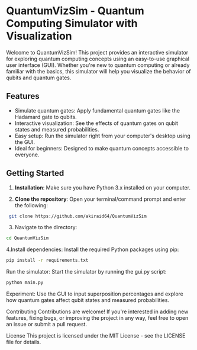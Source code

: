 # QuantumVizSim - Quantum Computing Simulator with Visualization

Welcome to QuantumVizSim! This project provides an interactive simulator for exploring quantum computing concepts using an easy-to-use graphical user interface (GUI). Whether you're new to quantum computing or already familiar with the basics, this simulator will help you visualize the behavior of qubits and quantum gates.

## Features

- Simulate quantum gates: Apply fundamental quantum gates like the Hadamard gate to qubits.
- Interactive visualization: See the effects of quantum gates on qubit states and measured probabilities.
- Easy setup: Run the simulator right from your computer's desktop using the GUI.
- Ideal for beginners: Designed to make quantum concepts accessible to everyone.

## Getting Started

1. **Installation**: Make sure you have Python 3.x installed on your computer.

2. **Clone the repository**: Open your terminal/command prompt and enter the following:

```sh
 git clone https://github.com/akiraid64/QuantumVizSim
```
   
3. Navigate to the directory:
 ```sh
cd QuantumVizSim
```

4.Install dependencies: Install the required Python packages using pip:
```sh
pip install -r requirements.txt
```

Run the simulator: Start the simulator by running the gui.py script:
 ```sh
python main.py
```

Experiment: Use the GUI to input superposition percentages and explore how quantum gates affect qubit states and measured probabilities.

Contributing
Contributions are welcome! If you're interested in adding new features, fixing bugs, or improving the project in any way, feel free to open an issue or submit a pull request.

License
This project is licensed under the MIT License - see the LICENSE file for details.

    


